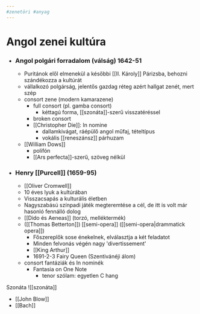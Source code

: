 ```yaml
---
#zenetöri #anyag
---
```


# Angol zenei kultúra

- ### **Angol polgári forradalom** (válság) 1642-51
    -   Puritánok elől elmenekül a későbbi [[II. Károly]] Párizsba, behozni szándékozza a kultúrát
    - vállalkozó polgárság, jelentős gazdag réteg azért hallgat zenét, mert szép
    - consort zene (modern kamarazene)
	    - full consort (pl. gamba consort)
		    - kéttagú forma, [[szonáta]]-szerű visszatéréssel
	    - broken consort
	    - [[Christopher Die]]: In nomine
		    - dallamkivágat, ráépülő angol műfaj, tételtípus
		    - vokális [[reneszánsz]] párhuzam
    - [[William Dows]]
	    - polifón
	    - [[Ars perfecta]]-szerű, szöveg nélkül
	
- ### Henry [[Purcell]] (1659-95)
    -   [[Oliver Cromwell]]
    -   10 éves lyuk a kultúrában
    -   Visszacsapás a kulturális életben
    -   Nagyszabású színpadi játék megteremtése a cél, de itt is volt már hasonló fennálló dolog
    -   [[Dido és Aeneas]] (torzó, melléktermék)
    -   ([[Thomas Betterton]]) [[semi-opera]] ([[semi-opera|drammatick opera]])
        -   Főszereplők sose énekelnek, elválasztja a két feladatot
        -   Minden felvonás végén nagy 'divertissement'
        -   [[King Arthur]]
        -   1691-2-3 Fairy Queen (Szentivánéji álom)
	- consort fantáziák és In nominék
		-  Fantasia on One Note
			 - tenor szólam: egyetlen C hang

Szonáta
![[szonáta]]
* [[John Blow]]
* [[Bach]]
